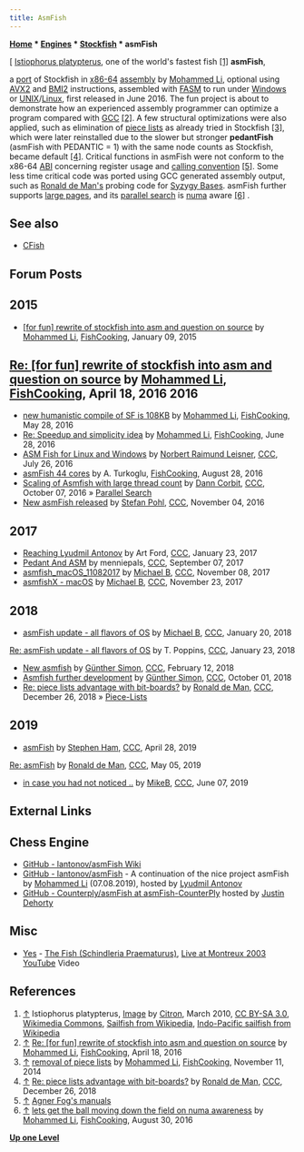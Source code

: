 ```yaml
---
title: AsmFish
---
```

**[Home](Home "Home") * [Engines](Engines "Engines") * [Stockfish](Stockfish "Stockfish") * asmFish**

\[ [Istiophorus platypterus](https://en.wikipedia.org/wiki/Indo-Pacific_sailfish), one of the world's fastest fish <a id="cite-note-1" href="#cite-ref-1">[1]</a>
**asmFish**,

a [port](Stockfish#ports "Stockfish") of Stockfish in [x86-64](X86-64 "X86-64") [assembly](Assembly "Assembly") by [Mohammed Li](index.php?title=Mohammed_Li&action=edit&redlink=1 "Mohammed Li (page does not exist)"), optional using [AVX2](AVX2 "AVX2") and [BMI2](BMI2 "BMI2") instructions, assembled with [FASM](https://en.wikipedia.org/wiki/FASM) to run under [Windows](Windows "Windows") or [UNIX](Unix "Unix")/[Linux](Linux "Linux"), first released in June 2016. The fun project is about to demonstrate how an experienced assembly programmer can optimize a program compared with [GCC](https://en.wikipedia.org/wiki/GNU_Compiler_Collection) <a id="cite-note-2" href="#cite-ref-2">[2]</a>. A few structural optimizations were also applied, such as elimination of [piece lists](Piece-Lists "Piece-Lists") as already tried in Stockfish <a id="cite-note-3" href="#cite-ref-3">[3]</a>, which were later reinstalled due to the slower but stronger **pedantFish** (asmFish with PEDANTIC = 1) with the same node counts as Stockfish, became default <a id="cite-note-4" href="#cite-ref-4">[4]</a>. Critical functions in asmFish were not conform to the x86-64 [ABI](https://en.wikipedia.org/wiki/Application_binary_interface) concerning register usage and [calling convention](https://en.wikipedia.org/wiki/Calling_convention) <a id="cite-note-5" href="#cite-ref-5">[5]</a>. Some less time critical code was ported using GCC generated assembly output, such as [Ronald de Man's](Ronald_de_Man "Ronald de Man") probing code for [Syzygy Bases](Syzygy_Bases "Syzygy Bases"). asmFish further supports [large pages](Memory#HugePages "Memory"), and its [parallel search](Parallel_Search "Parallel Search") is [numa](NUMA "NUMA") aware <a id="cite-note-6" href="#cite-ref-6">[6]</a> .

## See also

- [CFish](CFish "CFish")

## Forum Posts

## 2015

- [\[for fun\] rewrite of stockfish into asm and question on source](https://groups.google.com/d/msg/fishcooking/HKIYwO6pF-s/-DOONSK5F-IJ) by [Mohammed Li](index.php?title=Mohammed_Li&action=edit&redlink=1 "Mohammed Li (page does not exist)"), [FishCooking](Computer_Chess_Forums "Computer Chess Forums"), January 09, 2015

## [Re: \[for fun\] rewrite of stockfish into asm and question on source](https://groups.google.com/d/msg/fishcooking/HKIYwO6pF-s/p9t48jDZBAAJ) by [Mohammed Li](index.php?title=Mohammed_Li&action=edit&redlink=1 "Mohammed Li (page does not exist)"), [FishCooking](Computer_Chess_Forums "Computer Chess Forums"), April 18, 2016 2016

- [new humanistic compile of SF is 108KB](https://groups.google.com/d/msg/fishcooking/z2sd39wrUvw/j5RpSXGmBAAJ) by [Mohammed Li](index.php?title=Mohammed_Li&action=edit&redlink=1 "Mohammed Li (page does not exist)"), [FishCooking](Computer_Chess_Forums "Computer Chess Forums"), May 28, 2016
- [Re: Speedup and simplicity idea](https://groups.google.com/d/msg/fishcooking/_haJ_5DYm0w/w38-PxBlBgAJ) by [Mohammed Li](index.php?title=Mohammed_Li&action=edit&redlink=1 "Mohammed Li (page does not exist)"), [FishCooking](Computer_Chess_Forums "Computer Chess Forums"), June 28, 2016
- [ASM Fish for Linux and Windows](http://www.talkchess.com/forum/viewtopic.php?t=60945) by [Norbert Raimund Leisner](Norbert_Raimund_Leisner "Norbert Raimund Leisner"), [CCC](CCC "CCC"), July 26, 2016
- [asmFish 44 cores](https://groups.google.com/d/msg/fishcooking/dRYrmi0QTpo/3aSdxHdrEQAJ) by A. Turkoglu, [FishCooking](Computer_Chess_Forums "Computer Chess Forums"), August 28, 2016
- [Scaling of Asmfish with large thread count](http://www.talkchess.com/forum/viewtopic.php?t=61639) by [Dann Corbit](Dann_Corbit "Dann Corbit"), [CCC](CCC "CCC"), October 07, 2016 » [Parallel Search](Parallel_Search "Parallel Search")
- [New asmFish released](http://www.talkchess.com/forum/viewtopic.php?t=61961) by [Stefan Pohl](index.php?title=Stefan_Pohl&action=edit&redlink=1 "Stefan Pohl (page does not exist)"), [CCC](CCC "CCC"), November 04, 2016

## 2017

- [Reaching Lyudmil Antonov](http://www.talkchess.com/forum/viewtopic.php?t=62906) by Art Ford, [CCC](CCC "CCC"), January 23, 2017
- [Pedant And ASM](http://www.talkchess.com/forum3/viewtopic.php?f=2&t=65099) by menniepals, [CCC](CCC "CCC"), September 07, 2017
- [asmfish_macOS_11082017](http://www.talkchess.com/forum/viewtopic.php?t=65671) by [Michael B](Michael_Byrne "Michael Byrne"), [CCC](CCC "CCC"), November 08, 2017
- [asmfishX - macOS](http://www.talkchess.com/forum3/viewtopic.php?f=2&t=65797) by [Michael B](Michael_Byrne "Michael Byrne"), [CCC](CCC "CCC"), November 23, 2017

## 2018

- [asmFish update - all flavors of OS](http://www.talkchess.com/forum/viewtopic.php?t=66373) by [Michael B](Michael_Byrne "Michael Byrne"), [CCC](CCC "CCC"), January 20, 2018

[Re: asmFish update - all flavors of OS](http://www.talkchess.com/forum/viewtopic.php?t=66373&start=14) by T. Poppins, [CCC](CCC "CCC"), January 23, 2018

- [New asmfish](http://www.talkchess.com/forum/viewtopic.php?t=66570) by [Günther Simon](G%C3%BCnther_Simon "Günther Simon"), [CCC](CCC "CCC"), February 12, 2018
- [Asmfish further development](http://www.talkchess.com/forum3/viewtopic.php?f=2&t=68546) by [Günther Simon](G%C3%BCnther_Simon "Günther Simon"), [CCC](CCC "CCC"), October 01, 2018
- [Re: piece lists advantage with bit-boards?](http://www.talkchess.com/forum3/viewtopic.php?f=7&t=69364&start=12) by [Ronald de Man](Ronald_de_Man "Ronald de Man"), [CCC](CCC "CCC"), December 26, 2018 » [Piece-Lists](Piece-Lists "Piece-Lists")

## 2019

- [asmFish](http://www.talkchess.com/forum3/viewtopic.php?f=2&t=70614) by [Stephen Ham](index.php?title=Stephen_Ham&action=edit&redlink=1 "Stephen Ham (page does not exist)"), [CCC](CCC "CCC"), April 28, 2019

[Re: asmFish](http://www.talkchess.com/forum3/viewtopic.php?f=2&t=70614&start=13) by [Ronald de Man](Ronald_de_Man "Ronald de Man"), [CCC](CCC "CCC"), May 05, 2019

- [in case you had not noticed ..](http://www.talkchess.com/forum3/viewtopic.php?f=2&t=70944) by [MikeB](Michael_Byrne "Michael Byrne"), [CCC](CCC "CCC"), June 07, 2019

## External Links

## Chess Engine

- [GitHub - lantonov/asmFish Wiki](https://github.com/lantonov/asmFish/wiki)
- [GitHub - lantonov/asmFish](https://github.com/lantonov/asmFish) - A continuation of the nice project asmFish by [Mohammed Li](index.php?title=Mohammed_Li&action=edit&redlink=1 "Mohammed Li (page does not exist)") (07.08.2019), hosted by [Lyudmil Antonov](Lyudmil_Antonov "Lyudmil Antonov")
- [GitHub - Counterply/asmFish at asmFish-CounterPly](https://github.com/Counterply/asmFish/tree/asmFish-CounterPly) hosted by [Justin Dehorty](index.php?title=Justin_Dehorty&action=edit&redlink=1 "Justin Dehorty (page does not exist)")

## Misc

- [Yes](Category:Yes "Category:Yes") - [The Fish (Schindleria Praematurus)](<https://en.wikipedia.org/wiki/Fragile_(Yes_album)#Songs>), [Live at Montreux 2003](https://en.wikipedia.org/wiki/Live_at_Montreux_2003) [YouTube](https://en.wikipedia.org/wiki/YouTube) Video

## References

1. <a id="cite-ref-1" href="#cite-note-1">↑</a> Istiophorus platypterus, [Image](https://commons.wikimedia.org/wiki/File:Istiophorus_platypterus.jpg) by [Citron](https://commons.wikimedia.org/wiki/User:Citron), March 2010, [CC BY-SA 3.0](https://creativecommons.org/licenses/by-sa/3.0/deed.en), [Wikimedia Commons](https://en.wikipedia.org/wiki/Wikimedia_Commons), [Sailfish from Wikipedia](https://en.wikipedia.org/wiki/Sailfish), [Indo-Pacific sailfish from Wikipedia](https://en.wikipedia.org/wiki/Indo-Pacific_sailfish)
1. <a id="cite-ref-2" href="#cite-note-2">↑</a> [Re: \[for fun\] rewrite of stockfish into asm and question on source](https://groups.google.com/d/msg/fishcooking/HKIYwO6pF-s/p9t48jDZBAAJ) by [Mohammed Li](index.php?title=Mohammed_Li&action=edit&redlink=1 "Mohammed Li (page does not exist)"), [FishCooking](Computer_Chess_Forums "Computer Chess Forums"), April 18, 2016
1. <a id="cite-ref-3" href="#cite-note-3">↑</a> [removal of piece lists](https://groups.google.com/d/msg/fishcooking/aJEf-_SmpWY/TARC-1aPGzYJ) by [Mohammed Li](index.php?title=Mohammed_Li&action=edit&redlink=1 "Mohammed Li (page does not exist)"), [FishCooking](Computer_Chess_Forums "Computer Chess Forums"), November 11, 2014
1. <a id="cite-ref-4" href="#cite-note-4">↑</a> [Re: piece lists advantage with bit-boards?](http://www.talkchess.com/forum3/viewtopic.php?f=7&t=69364&start=12) by [Ronald de Man](Ronald_de_Man "Ronald de Man"), [CCC](CCC "CCC"), December 26, 2018
1. <a id="cite-ref-5" href="#cite-note-5">↑</a> [Agner Fog's manuals](http://www.agner.org/optimize/#manuals)
1. <a id="cite-ref-6" href="#cite-note-6">↑</a> [lets get the ball moving down the field on numa awareness](https://groups.google.com/d/msg/fishcooking/ezt6MrAuXqs/qIR2HEciEgAJ) by [Mohammed Li](index.php?title=Mohammed_Li&action=edit&redlink=1 "Mohammed Li (page does not exist)"), [FishCooking](Computer_Chess_Forums "Computer Chess Forums"), August 30, 2016

**[Up one Level](Stockfish "Stockfish")**

